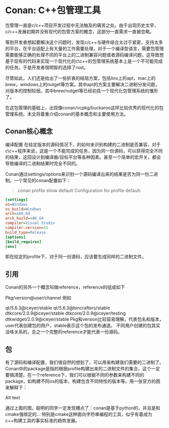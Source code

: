 # Conan: C++包管理工具
 
 

包管理一直是c/c++项目开发过程中无法触及的痛苦之处。由于出现历史太早，c/c++发展初期并没有现代的包管方案的概念，这部分一直需求一直被忽略。

等到开发者想起要解决这个问题时，发现c/c++与硬件结合太过于紧密，支持太多的平台，在平台适配上有大量的工作需要处理，对于一个编译型语言，需要包管理需要能够正确的处理不同的平台上的二进制兼容问题或者源码编译问题，这导致想基于现有的代码来实现一个现代化的c\c++的包管理系统基本上是一个不可能完成的任务。于是开发者很明智的选择了rust。

尽管如此，人们还是给出了一些折衷的结局方案，包括linx上的apt，mac上的brew，windows上的nutget等方案。其中apt的方案主要解决二进制分发问题，对版本的控制较弱。其中brew/nutget等已经初具一个现代化包管理系统的雏形了。

在这包管理的基础上，出现像conan/vcpkg/buckaroo这样比较优秀的现代化的包管理系统。本文将着重介绍conan的基本概念和主要使用方法。

## Conan核心概念
编译配置
在给定版本的源码情况下，的如何来识别构建的二进制是否兼容，对于c\c++程序来说，这是一个不能完成的任务，因为同一份源码，可以获得完全不同的结果，这回设计到编译器/目标平台等各种因素。甚至一个简单的宏开关，都会导致编译的二进制结果时完全不同的。

Conan通过settings/options来识别一个源码编译出来的结果是否为同一份二进制。一个常见的conan配置如下：

> conan profile show default
Configuration for profile default:
 ``` ini
[settings]
os=Windows
os_build=Windows
arch=x86_64
arch_build=x86_64
compiler=Visual Studio
compiler.version=15
build_type=Release
[options]
[build_requires]
[env]
```
即在给定的profile下，对于同一份源码，应该要生成同样的二进制文件。

## 引用
Conan的另外一个概念叫做reference，reference的组成如下

Pkg/version@user/channel
例如

qt/5.6.3@iceyer/stable
qt/5.6.3@bincrafters/stable
dtkcore/2.0.9@iceyer/stable
dtkcore/2.0.9@iceyer/testing
dtkwidget/2.0.9@iceyer/stable
Pkg和version比较容易理解，代表包名和版本，user代表创建包的用户，stable表示这个包的发布通道。
不同用户创建的包其实没啥关系的，总之一个完整的reference才能代表一份源码。

## 包
有了源码和编译配置，我们很自然的想到了，可以用来构建我们需要的二进制了。Conan中的package是指的根据profile构建出来的二进制文件的集合，这个一定要搞清楚。在一个reference下，我们可以根据不同的参数来构建不同的package，如构建不同os的版本，构建包含不同特性的版本等。用一张官方的图来解释下：

Alt text

通过上面的图，聪明的同学一定发现槽点了：conan是基于python的，并且是和cmake强绑定的… 特别是cmake这种面向字符串编程的工具，似乎有着成为c++构建工具的事实标准的趋势发展。